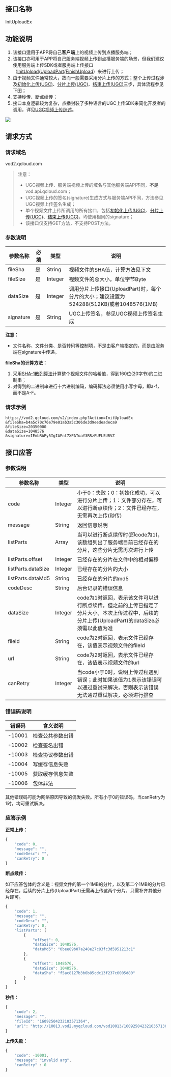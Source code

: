 ## 接口名称
InitUploadEx

## 功能说明
1. 该接口适用于APP将自己**客户端**上的视频上传到点播服务端；
1. 该接口亦可用于APP将自己服务端视频上传到点播服务端的场景，但我们建议使用服务端上传SDK或者服务端上传接口（[InitUpload](/document/product/266/7809)/[UploadPart](/document/product/266/7810)/[FinishUpload](/document/product/266/7811)）来进行上传；
1. 由于视频文件通常较大，故而一般需要采用分片上传的方式；整个上传过程涉及[初始化上传(UGC)](/document/product/266/7902)、[分片上传(UGC)](/document/product/266/7903)、[结束上传(UGC)](/document/product/266/7904)三步，具体流程参见下图；
1. 支持秒传、断点续传；
1. 接口本身逻辑较为复杂，点播封装了多种语言的UGC上传SDK来简化开发者的调用，详见[UGC视频上传综述](/document/product/266/7835)。

![](//mc.qcloudimg.com/static/img/2d025243b3a9c492a53e309f92f3a2c1/image.png)

## 请求方式

### 请求域名
vod2.qcloud.com

> 注意：
> - UGC视频上传、服务端视频上传的域名与其他服务端API不同，**不是**vod.api.qcloud.com；
> - UGC视频上传的签名(signature)生成方式与服务端API不同，方法参见UGC视频上传签名生成；
> - 单个视频文件上传所调用的所有接口，包括[初始化上传(UGC)](/document/product/266/7902)、[分片上传(UGC)](/document/product/266/7903)、[结束上传(UGC)](/document/product/266/7904)，均使用相同的signature；
> - 该接口仅支持GET方法，不支持POST方法。

### 参数说明
| 参数名称 | 必填 | 类型 | 说明 |
|---------|---------|---------|---------|
| fileSha | 是 | String | 视频文件的SHA值，计算方法见下文 |
| fileSize | 是 | Integer | 视频文件的总大小，单位字节Byte |
| dataSize | 是 | Integer | 调用分片上传接口(UploadPart)时，每个分片的大小；建议设置为524288(512KB)或者1048576(1MB) |
| signature | 是 | String | UGC上传签名，参见UGC视频上传签名生成 |

**注意：**

- 文件名称、文件分类、是否转码等控制项，不是由客户端指定的，而是由服务端在signature中传递。

**fileSha的计算方法：**

1. 采用[SHA-1散列算法](https://zh.wikipedia.org/wiki/SHA-1)计算整个视频文件的哈希值，得到160位(20字节)的二进制串；
1. 对得到的二进制串进行十六进制编码，编码算法必须使用小写字母，即a-f，而不是A-F。

### 请求示例
```
https://vod2.qcloud.com/v2/index.php?Action=InitUploadEx
&fileSha=b4a5c70c76e79e01ab3a5c306de3d9eedeadeca9
&fileSize=20350000
&dataSize=1048576
&signature=IEmbRAPy5IgIAFnt7XPAToaY3RRzPUFLSURVZ
```

## 接口应答

### 参数说明
| 参数名称 | 类型 | 说明 |
|---------|---------|---------|
| code | Integer | 小于0：失败；0：初始化成功，可以进行分片上传；1：文件部分存在，可以进行断点续传；2：文件已经存在，无需再次上传(秒传) |
| message | String | 返回信息说明 |
| listParts | Array | 当可以进行断点续传时(即code为1)，该数组列出了服务端目前已经存在的分片，这些分片无需再次进行上传 |
| listParts.offset | Integer | 已经存在的分片在文件中的相对偏移 |
| listParts.dataSize | Integer | 已经存在的分片的大小 |
| listParts.dataMd5 | String | 已经存在的分片的md5 |
| codeDesc | String | 后台记录的错误信息 |
| dataSize | Integer | code为1时返回，表示该文件可以进行断点续传，但之前的上传已指定了分片大小，本次上传过程中，后续的分片上传(UploadPart)的dataSize必须需以此值为准 |
| fileId | String | code为2时返回，表示文件已经存在，该值表示视频文件的fileId |
| url | String | code为2时返回，表示文件已经存在，该值表示视频文件的url |
| canRetry | Integer | 当code小于0时，说明上传过程遇到错误；此时如果该值为1表示该错误可以通过重试来解决，否则表示该错误无法通过重试解决，必须进行排查 |

### 错误码说明
| 错误码 | 含义说明|
|---------|---------|
| -10001 | 检查公共参数出错 |
| -10002 | 检查签名出错 |
| -10003 | 检查协议参数出错 |
| -10004 | 写缓存信息失败 |
| -10005 | 获取缓存信息失败|
| -10006 | 包体非法 |

其他错误码可能为网络原因导致的偶发失败。所有小于0的错误码，当canRetry为1时，均可重试解决。

### 应答示例

**正常上传：**

```javascript
{
    "code": 0,
    "message": "",
    "codeDesc": "",
    "canRetry": 0
}
```

**断点续传：**

如下应答包体的含义是：视频文件的第一个1MB的分片，以及第二个1MB的分片已经存在，后续的分片上传(UploadPart)无需再上传这两个分片，只需补齐其他分片即可。

```javascript
{
    "code": 1,
    "message": "",
    "codeDesc": "",
    "canRetry": 0,
    "listParts": [
        {
            "offset": 0,
            "dataSize": 1048576,
            "dataMd5": "0bee89b07a248e27c83fc3d5951213c1"
        },
        {
            "offset": 1048576,
            "dataSize": 1048576,
            "dataSha": "f5ac8127b3b6b85cdc13f237c6005d80"
        }
    ]
}
```

**秒传：**

```javascript
{
    "code": 2,
    "message": "",
    "fileId": "16092504232103571364",
    "url": "http://10013.vod2.myqcloud.com/vod10013/16092504232103571364/f0.mp4"
}
```

**上传失败：**

```javascript
{
    "code": -10001,
    "message": "invalid arg",
    "canRetry" : 0
}
```
